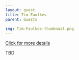 ```yaml
---
layout: guest
title: Tim Faulkes
parent: Guests

img: Tim-Faulkes-thumbnail.png
---
```




<div class="badge-base LI-profile-badge" data-locale="en_US" data-size="medium" data-theme="light" data-type="VERTICAL" data-vanity="tim-faulkes" data-version="v1"><a class="badge-base__link LI-simple-link" href="https://www.linkedin.com/in/tim-faulkes?trk=profile-badge">Click for more details</a></div>


TBD

